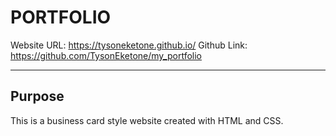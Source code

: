 # PORTFOLIO

Website URL: https://tysoneketone.github.io/
Github Link: https://github.com/TysonEketone/my_portfolio

---
## Purpose

This is a business card style website created with HTML and CSS.
